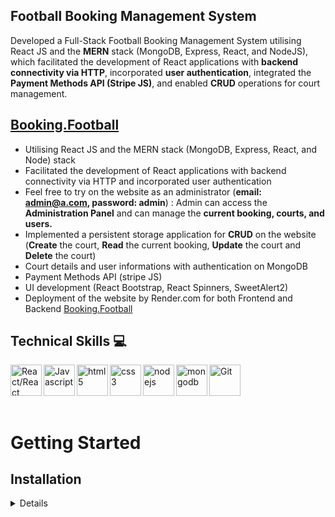 ## Football Booking Management System

<p> Developed a Full-Stack Football Booking Management System utilising React JS and the <b>MERN</b> stack (MongoDB, Express, React, and NodeJS), which facilitated the development of React applications with <b>backend connectivity via HTTP</b>, incorporated <b>user authentication</b>, integrated the <b>Payment Methods API (Stripe JS)</b>, and enabled <b>CRUD</b> operations for court management.

## [Booking.Football](https://booking-football.onrender.com/)

- Utilising React JS and the MERN stack (MongoDB, Express, React, and Node) stack
- Facilitated the development of React applications with backend connectivity via HTTP and incorporated user authentication
- Feel free to try on the website as an administrator (<b>email: admin@a.com, password: admin</b>) : Admin can access the <b>Administration Panel</b> and can manage the <b>current booking, courts, and users.</b>
- Implemented a persistent storage application for <b>CRUD</b> on the website (<b>Create</b> the court, <b>Read</b> the current booking, <b>Update</b> the court and <b>Delete</b> the court)
- Court details and user informations with authentication on MongoDB
- Payment Methods API (stripe JS)
- UI development (React Bootstrap, React Spinners, SweetAlert2)
- Deployment of the website by Render.com for both Frontend and Backend [Booking.Football](https://booking-football.onrender.com/)

</p>

## Technical Skills 💻

<img align="left" alt="React/React Native" height="50px" src="https://cdn.svgporn.com/logos/react.svg" />
<img align="left" alt="Javascript" height="50px" src="https://cdn.svgporn.com/logos/javascript.svg" />
<img align="left" alt="html5" height="50px" src="https://cdn.svgporn.com/logos/html-5.svg" />
<img align="left" alt="css3" height="50px" src="https://cdn.svgporn.com/logos/css-3.svg" />
<img align="left" alt="nodejs" height="50px" src="https://cdn.svgporn.com/logos/nodejs.svg" />
<img align="left" alt="mongodb" height="50px" src="https://cdn.svgporn.com/logos/mongodb-icon.svg" />
<img align="left" alt="Git" height="50px" src="https://cdn.svgporn.com/logos/git-icon.svg" />

<br />
<br />
<br />
<br />

# Getting Started

## Installation

<details>
To run this Football Booking Management System locally, follow these steps:

1. Open Terminal.
2. Change the current working directory to the location where you want the cloned directory.
3. Clone the repository: `git clone https://github.com/jhwa426/Booking-System`
4. Navigate to the project directory: `cd Booking-System/frontend`
5. Install the dependencies: `npm install`
6. Navigate to the project directory `cd Booking-System/backend`
7. Install the dependencies: `npm install`
8. Start the development server for backend `nodemon server`
9. Start the development server for frontend: `npm start`
10. Open your browser and visit: `http://localhost:3000`

</details>
